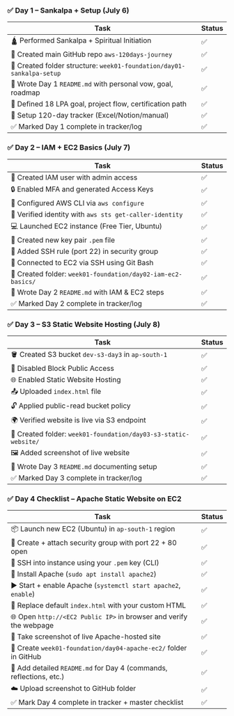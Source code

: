 ### ✅ Day 1 – Sankalpa + Setup (July 6)

| Task | Status |
|------|--------|
| 🛕 Performed Sankalpa + Spiritual Initiation | ✅ |
| 📘 Created main GitHub repo `aws-120days-journey` | ✅ |
| 📁 Created folder structure: `week01-foundation/day01-sankalpa-setup` | ✅ |
| 📝 Wrote Day 1 `README.md` with personal vow, goal, roadmap | ✅ |
| 🎯 Defined 18 LPA goal, project flow, certification path | ✅ |
| 🧭 Setup 120-day tracker (Excel/Notion/manual) | ✅ |
| ✅ Marked Day 1 complete in tracker/log | ✅ |

### ✅ Day 2 – IAM + EC2 Basics (July 7)

| Task | Status |
|------|--------|
| 👤 Created IAM user with admin access | ✅ |
| 🔒 Enabled MFA and generated Access Keys | ✅ |
| 🧾 Configured AWS CLI via `aws configure` | ✅ |
| 🧠 Verified identity with `aws sts get-caller-identity` | ✅ |
| 💻 Launched EC2 instance (Free Tier, Ubuntu) | ✅ |
| 🔐 Created new key pair `.pem` file | ✅ |
| 🚪 Added SSH rule (port 22) in security group | ✅ |
| 🔌 Connected to EC2 via SSH using Git Bash | ✅ |
| 📁 Created folder: `week01-foundation/day02-iam-ec2-basics/` | ✅ |
| 📝 Wrote Day 2 `README.md` with IAM & EC2 steps | ✅ |
| ✅ Marked Day 2 complete in tracker/log | ✅ |

### ✅ Day 3 – S3 Static Website Hosting (July 8)

| Task | Status |
|------|--------|
| 🪣 Created S3 bucket `dev-s3-day3` in `ap-south-1` | ✅ |
| 🔐 Disabled Block Public Access | ✅ |
| 🌐 Enabled Static Website Hosting | ✅ |
| 📤 Uploaded `index.html` file | ✅ |
| 🔓 Applied public-read bucket policy | ✅ |
| 🌍 Verified website is live via S3 endpoint | ✅ |
| 📁 Created folder: `week01-foundation/day03-s3-static-website/` | ✅ |
| 🖼️ Added screenshot of live website | ✅ |
| 📝 Wrote Day 3 `README.md` documenting setup | ✅ |
| ✅ Marked Day 3 complete in tracker/log | ✅ |

### ✅ Day 4 Checklist – Apache Static Website on EC2

| Task                                                                 | Status |
|----------------------------------------------------------------------|--------|
| 📦 Launch new EC2 (Ubuntu) in `ap-south-1` region                    | ✅     |
| 🔐 Create + attach security group with port 22 + 80 open             | ✅     |
| 📁 SSH into instance using your `.pem` key (CLI)                     | ✅     |
| 🔧 Install Apache (`sudo apt install apache2`)                       | ✅     |
| ▶️ Start + enable Apache (`systemctl start apache2`, `enable`)       | ✅     |
| 📄 Replace default `index.html` with your custom HTML                | ✅     |
| 🌐 Open `http://<EC2 Public IP>` in browser and verify the webpage   | ✅     |
| 📸 Take screenshot of live Apache-hosted site                        | ✅     |
| 📁 Create `week01-foundation/day04-apache-ec2/` folder in GitHub     | ✅     |
| 📝 Add detailed `README.md` for Day 4 (commands, reflections, etc.)  | ✅     |
| ☁️ Upload screenshot to GitHub folder                                | ✅     |
| ✅ Mark Day 4 complete in tracker + master checklist                 | ✅     |
